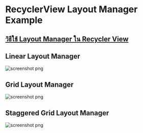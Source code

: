 # RecyclerView Layout Manager Example

## [วิธีใช้ Layout Manager ใน Recycler View](https://prongbang.github.io/android/2018/06/15/recycler-view-layout-manager.html)

## Linear Layout Manager
![screenshot png](https://prongbang.github.io/assets/images/android/9-1.png)

## Grid Layout Manager
![screenshot png](https://prongbang.github.io/assets/images/android/9-2.png)

## Staggered Grid Layout Manager
![screenshot png](https://prongbang.github.io/assets/images/android/9-2.png)
